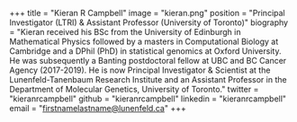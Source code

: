 +++
title = "Kieran R Campbell"
image = "kieran.png"
position = "Principal Investigator (LTRI) & Assistant Professor (University of Toronto)"
biography = "Kieran received his BSc from the University of Edinburgh in Mathematical Physics followed by a masters in Computational Biology at Cambridge and a DPhil (PhD) in statistical genomics at Oxford University. He was subsequently a Banting postdoctoral fellow at UBC and BC Cancer Agency (2017-2019). He is now Principal Investigator & Scientist at the Lunenfeld-Tanenbaum Research Institute and an Assistant Professor in the Department of Molecular Genetics, University of Toronto."
twitter = "kieranrcampbell"
github = "kieranrcampbell"
linkedin = "kieranrcampbell"
email = "firstnamelastname@lunenfeld.ca"
+++